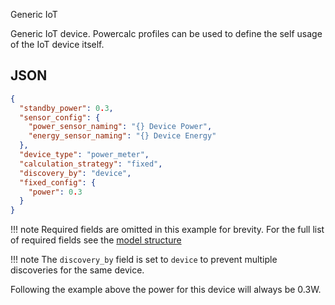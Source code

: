 Generic IoT

Generic IoT device.
Powercalc profiles can be used to define the self usage of the IoT device itself.

## JSON

```json
{
  "standby_power": 0.3,
  "sensor_config": {
    "power_sensor_naming": "{} Device Power",
    "energy_sensor_naming": "{} Device Energy"
  },
  "device_type": "power_meter",
  "calculation_strategy": "fixed",
  "discovery_by": "device",
  "fixed_config": {
    "power": 0.3
  }
}
```

!!! note
    Required fields are omitted in this example for brevity. For the full list of required fields see the [model structure](../structure.md)

!!! note
    The `discovery_by` field is set to `device` to prevent multiple discoveries for the same device.

Following the example above the power for this device will always be 0.3W.
